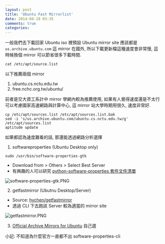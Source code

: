 ```yaml
---
layout: post
title: 'Ubuntu Fast Mirrorlist'
date: 2014-04-18 03:35
comments: true
categories: 
---
```

一般我們去下載回家 Ubuntu iso 裡預設 Ubuntu mirror site 應該都是 ```us.archive.ubuntu.com``` 這 mirror 在國外, 所以下載更新檔這種速度會非常慢, 這時候換個 mirror 可以節省很多下載時間.

```
cat /etc/apt/source.list
```


以下推薦兩個 mirror

1. ubuntu.cs.nctu.edu.tw
2. free.nchc.org.tw/ubuntu/

前者是交大資工系計中 mirror 學網內較為推薦使用, 如果有人覺得速度還是不太行可以考慮國家高速網路與計算中心, 這 mirror 站大學時期用很久, 速度非常好.

```
cp /etc/apt/sources.list /etc/apt/sources.list.bak
sed -i 's/us.archive.ubuntu.com/ubuntu.cs.nctu.edu.tw/g' /etc/apt/sources.list
aptitude update 
```


如果都認為速度難看的話, 那還能透過網路分析選擇

1. softwareproperties (Ubuntu Desktop only) 
```
sudo /usr/bin/software-properties-gtk
```
  - Download from > Others > Select Best Server 
  - 有興趣的人可以研究 [python-software-properties 套件文件清單](http://packages.ubuntu.com/saucy-updates/all/python-software-properties/filelist)
<img class="center" src="http://user-image.logdown.io/user/5820/blog/5842/post/194634/AlnmT5NZRBe34RwtiMYl_software-properties-gtk.PNG" alt="software-properties-gtk.PNG">
  

2. getfastmirror (Ubutnu Desktop/Server)
  - Source: [hychen/getfastmirror](https://github.com/hychen/getfastmirror) 
  - 透過 CLI 下去跑該 Server 較為適當的 mirror site
<img class="center" src="http://user-image.logdown.io/user/5820/blog/5842/post/194634/w6pQHCkARQOu0eLn1lMn_getfastmirror.PNG" alt="getfastmirror.PNG">

3. [Official Archive Mirrors for Ubuntu](https://launchpad.net/ubuntu/+archivemirrors) 自己選


小記: 不知道為什麼官方一直都不出 software-properties-cli



